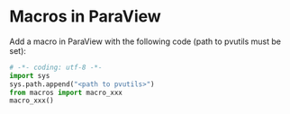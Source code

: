 # Macros in ParaView

Add a macro in ParaView with the following code (path to pvutils must be set):
```python
# -*- coding: utf-8 -*-
import sys
sys.path.append("<path to pvutils>")
from macros import macro_xxx
macro_xxx()
```